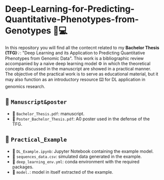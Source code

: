 # Deep-Learning-for-Predicting-Quantitative-Phenotypes-from-Genotypes 🧬💻
In this repository you will find all the contecnt related to my **Bachelor Thesis (TFG)**💡: "Deep Learning and its Application to Predicting Quantitative Phenotypes from Genomic Data". This work is a bibliographic review accompanied by a naive deep learning model ⚙️ in which the theoretical concepts discussed in the manuscript are showed in a practical manner. The objective of the practical work is to serve as educational material, but it may also function as an introductory resource ⌨️ for DL application in genomics research.

## 📁 `Manuscript&poster`
- 📄 `Bachelor_Thesis.pdf`: manuscript. 
- 📄 `Poster_Bachelor_Thesis.pdf`: A0 poster used in the defense of the TFG.

## 📁 `Practical_Example`
- 📄 `DL_Example.ipynb`: Jupyter Notebook containing the example model.
- 📄 `sequences_data.csv`: simulated data generated in the example. 
- 📄 `deep_learning_env.yml`: conda environment with the required packages. 
- 📄 `model.`: model in itself extracted of the example. 
